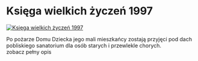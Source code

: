 Księga wielkich życzeń 1997 
=============
[![Księga wielkich życzeń 1997 ](http://vidos.pl/images/player.gif)](http://vidos.pl/ksiega-wielkich-zyczen-1997)

 Po pożarze Domu Dziecka jego mali mieszkańcy zostają przyjęci pod dach pobliskiego sanatorium dla osób starych i przewlekle chorych. zobacz pełny opis
